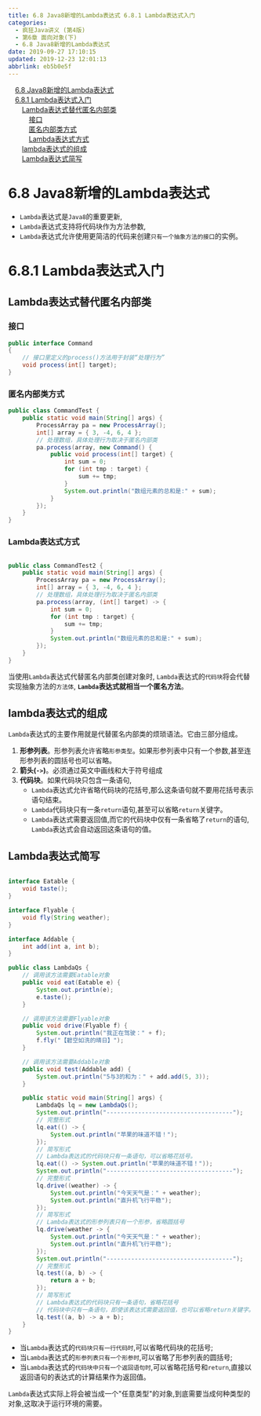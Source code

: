 ```yaml
---
title: 6.8 Java8新增的Lambda表达式 6.8.1 Lambda表达式入门
categories: 
  - 疯狂Java讲义 (第4版)
  - 第6章 面向对象(下)
  - 6.8 Java8新增的Lambda表达式
date: 2019-09-27 17:10:15
updated: 2019-12-23 12:01:13
abbrlink: eb5b0e5f
---
```

<div id='my_toc'><a href="/JavaReadingNotes/eb5b0e5f/#6-8-Java8新增的Lambda表达式" class="header_1">6.8 Java8新增的Lambda表达式</a>&nbsp;<br><a href="/JavaReadingNotes/eb5b0e5f/#6-8-1-Lambda表达式入门" class="header_1">6.8.1 Lambda表达式入门</a>&nbsp;<br><a href="/JavaReadingNotes/eb5b0e5f/#Lambda表达式替代匿名内部类" class="header_2">Lambda表达式替代匿名内部类</a>&nbsp;<br><a href="/JavaReadingNotes/eb5b0e5f/#接口" class="header_3">接口</a>&nbsp;<br><a href="/JavaReadingNotes/eb5b0e5f/#匿名内部类方式" class="header_3">匿名内部类方式</a>&nbsp;<br><a href="/JavaReadingNotes/eb5b0e5f/#Lambda表达式方式" class="header_3">Lambda表达式方式</a>&nbsp;<br><a href="/JavaReadingNotes/eb5b0e5f/#lambda表达式的组成" class="header_2">lambda表达式的组成</a>&nbsp;<br><a href="/JavaReadingNotes/eb5b0e5f/#Lambda表达式简写" class="header_2">Lambda表达式简写</a>&nbsp;<br></div>
<style>.header_1{margin-left: 1em;}.header_2{margin-left: 2em;}.header_3{margin-left: 3em;}.header_4{margin-left: 4em;}.header_5{margin-left: 5em;}.header_6{margin-left: 6em;}</style>
<!--more-->
<script>if (navigator.platform.search('arm')==-1){document.getElementById('my_toc').style.display = 'none';}var e,p = document.getElementsByTagName('p');while (p.length>0) {e = p[0];e.parentElement.removeChild(e);}</script>

<!--end-->
<!--SSTStart-->
# 6.8 Java8新增的Lambda表达式 #
- `Lambda`表达式是`Java8`的重要更新,
- `Lambda`表达式支持将代码块作为方法参数,
- `Lambda`表达式允许使用更简洁的代码来创建`只有一个抽象方法的接口`的实例。

# 6.8.1 Lambda表达式入门 #
<!--SSTStop-->
## Lambda表达式替代匿名内部类 ##
### 接口 ###
```java
public interface Command
{
    // 接口里定义的process()方法用于封装“处理行为”
    void process(int[] target);
}
```
### 匿名内部类方式 ###
```java
public class CommandTest {
    public static void main(String[] args) {
        ProcessArray pa = new ProcessArray();
        int[] array = { 3, -4, 6, 4 };
        // 处理数组，具体处理行为取决于匿名内部类
        pa.process(array, new Command() {
            public void process(int[] target) {
                int sum = 0;
                for (int tmp : target) {
                    sum += tmp;
                }
                System.out.println("数组元素的总和是:" + sum);
            }
        });
    }
}
```
### Lambda表达式方式 ###
```java

public class CommandTest2 {
    public static void main(String[] args) {
        ProcessArray pa = new ProcessArray();
        int[] array = { 3, -4, 6, 4 };
        // 处理数组，具体处理行为取决于匿名内部类
        pa.process(array, (int[] target) -> {
            int sum = 0;
            for (int tmp : target) {
                sum += tmp;
            }
            System.out.println("数组元素的总和是:" + sum);
        });
    }
}
```
<!--SSTStart-->
当使用`Lambda`表达式代替匿名内部类创建对象时, `Lambda`表达式的`代码块`将会代替实现抽象方法的`方法体`, **`Lambda`表达式就相当一个匿名方法**。
## lambda表达式的组成 ##
`Lambda`表达式的主要作用就是代替匿名内部类的烦琐语法。它由三部分组成。
1. **形参列表**。形参列表允许省略`形参类型`。如果形参列表中只有一个参数,甚至连形参列表的圆括号也可以省略。
2. **箭头(`->`)**。必须通过英文中画线和大于符号组成
3. **代码块**。如果代码块只包含一条语句, 
    - `Lambda`表达式允许省略代码块的花括号,那么这条语句就不要用花括号表示语句结束。
    - `Lambda`代码块只有一条`return`语句,甚至可以省略`return`关键字。 
    - `Lambda`表达式需要返回值,而它的代码块中仅有一条省略了`return`的语句, `Lambda`表达式会自动返回这条语句的值。

## Lambda表达式简写 ##
```java

interface Eatable {
    void taste();
}

interface Flyable {
    void fly(String weather);
}

interface Addable {
    int add(int a, int b);
}

public class LambdaQs {
    // 调用该方法需要Eatable对象
    public void eat(Eatable e) {
        System.out.println(e);
        e.taste();
    }

    // 调用该方法需要Flyable对象
    public void drive(Flyable f) {
        System.out.println("我正在驾驶：" + f);
        f.fly("【碧空如洗的晴日】");
    }

    // 调用该方法需要Addable对象
    public void test(Addable add) {
        System.out.println("5与3的和为：" + add.add(5, 3));
    }

    public static void main(String[] args) {
        LambdaQs lq = new LambdaQs();
        System.out.println("------------------------------------");
        // 完整形式
        lq.eat(() -> {
            System.out.println("苹果的味道不错！");
        });
        // 简写形式
        // Lambda表达式的代码块只有一条语句，可以省略花括号。
        lq.eat(() -> System.out.println("苹果的味道不错！"));
        System.out.println("------------------------------------");
        // 完整形式
        lq.drive((weather) -> {
            System.out.println("今天天气是：" + weather);
            System.out.println("直升机飞行平稳");
        });
        // 简写形式
        // Lambda表达式的形参列表只有一个形参，省略圆括号
        lq.drive(weather -> {
            System.out.println("今天天气是：" + weather);
            System.out.println("直升机飞行平稳");
        });
        System.out.println("------------------------------------");
        // 完整形式
        lq.test((a, b) -> {
            return a + b;
        });
        // 简写形式
        // Lambda表达式的代码块只有一条语句，省略花括号
        // 代码块中只有一条语句，即使该表达式需要返回值，也可以省略return关键字。
        lq.test((a, b) -> a + b);
    }
}

```
- 当`Lambda`表达式的`代码块只有一行代码时`,可以省略代码块的花括号;
- 当`Lambda`表达式的`形参列表只有一个形参时`,可以省略了形参列表的圆括号;
- 当`Lambda`表达式的`代码块中只有一个返回语句时`,可以省略花括号和`return`,直接以返回语句的表达式的计算结果作为返回值。

`Lambda`表达式实际上将会被当成一个"任意类型"的对象,到底需要当成何种类型的对象,这取决于运行环境的需要。
<!--SSTStop-->

